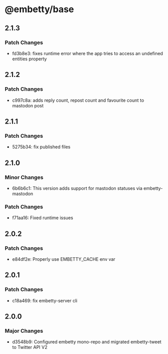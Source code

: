 # @embetty/base

## 2.1.3

### Patch Changes

- fd3b8e3: fixes runtime error where the app tries to access an undefined entities property

## 2.1.2

### Patch Changes

- c997c8a: adds reply count, repost count and favourite count to mastodon post

## 2.1.1

### Patch Changes

- 5275b34: fix published files

## 2.1.0

### Minor Changes

- 6b6b6c1: This version adds support for mastodon statuses via embetty-mastodon

### Patch Changes

- f71aa16: Fixed runtime issues

## 2.0.2

### Patch Changes

- e84df2e: Properly use EMBETTY_CACHE env var

## 2.0.1

### Patch Changes

- c18a469: fix embetty-server cli

## 2.0.0

### Major Changes

- d3548b9: Configured embetty mono-repo and migrated embetty-tweet to Twitter API V2
